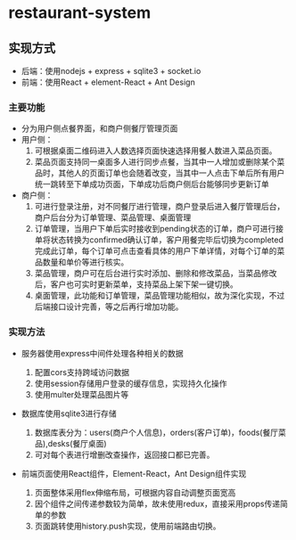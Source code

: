 # restaurant-system


## 实现方式

* 后端：使用nodejs + express + sqlite3 + socket.io
* 前端：使用React + element-React + Ant Design

### 主要功能

* 分为用户侧点餐界面，和商户侧餐厅管理页面
* 用户侧：
  1. 可根据桌面二维码进入人数选择页面快速选择用餐人数进入菜品页面。
  2. 菜品页面支持同一桌面多人进行同步点餐，当其中一人增加或删除某个菜品时，其他人的页面订单也会随着改变，当其中一人点击下单后所有用户统一跳转至下单成功页面，下单成功后商户侧后台能够同步更新订单
* 商户侧：
  1. 可进行登录注册，对不同餐厅进行管理，商户登录后进入餐厅管理后台，商户后台分为订单管理、菜品管理、桌面管理
  2. 订单管理，当用户下单后实时接收到pending状态的订单，商户可进行接单将状态转换为confirmed确认订单，客户用餐完毕后切换为completed完成此订单，每个订单可点击查看具体的用户下单详情，对每个订单的菜品数量和单价等进行核实。
  3. 菜品管理，商户可在后台进行实时添加、删除和修改菜品，当菜品修改后，客户也可实时更新菜单，支持菜品上架下架一键切换。
  4. 桌面管理，此功能和订单管理，菜品管理功能相似，故为深化实现，不过后端接口设计完善，等之后再行增加功能。

### 实现方法

* 服务器使用express中间件处理各种相关的数据
  1. 配置cors支持跨域访问数据
  2. 使用session存储用户登录的缓存信息，实现持久化操作
  3. 使用multer处理菜品图片等
* 数据库使用sqlite3进行存储
  1. 数据库表分为：users(商户个人信息)，orders(客户订单)，foods(餐厅菜品),desks(餐厅桌面)
  2. 可对每个表进行增删改查操作，返回接口都已完善。

* 前端页面使用React组件，Element-React，Ant Design组件实现
  1. 页面整体采用flex伸缩布局，可根据内容自动调整页面宽高
  2. 因个组件之间传递参数较为简单，故未使用redux，直接采用props传递简单的参数
  3. 页面跳转使用history.push实现，使用前端路由切换。
